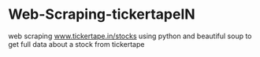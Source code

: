 # Web-Scraping-tickertapeIN
web scraping www.tickertape.in/stocks using python and beautiful soup to get full data about a stock from tickertape
